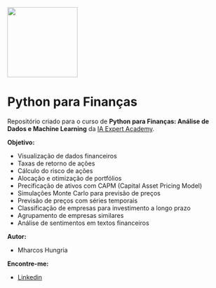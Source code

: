 <img src="https://cdn.shortpixel.ai/spai/w_353+q_+ret_img+to_webp/https://iaexpert.academy/wp-content/uploads/2020/06/iaexpert-logo-1.png"  width="160">

# Python para Finanças

Repositório criado para o curso de **Python para Finanças: Análise de Dados e Machine Learning** da [IA Expert Academy](https://iaexpert.academy).

__Objetivo:__

- Visualização de dados financeiros
- Taxas de retorno de ações
- Cálculo do risco de ações
- Alocação e otimização de portfólios
- Precificação de ativos com CAPM (Capital Asset Pricing Model)
- Simulações Monte Carlo para previsão de preços
- Previsão de preços com séries temporais
- Classificação de empresas para investimento a longo prazo
- Agrupamento de empresas similares
- Análise de sentimentos em textos financeiros

__Autor:__  

- Mharcos Hungria
    
__Encontre-me:__  

-  [Linkedin](www.linkedin.com/in/mharcoshungria)
